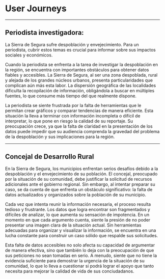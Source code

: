 # User Journeys

---

## Periodista investigadora:

La Sierra de Segura sufre despoblación y envejecimiento. Para un periodista, cubrir estos temas es crucial para informar sobre sus impactos sociales y económicos.

Cuando la periodista se enfrenta a la tarea de investigar la despoblación en la región, se encuentra con importantes obstáculos para obtener datos fiables y accesibles. La Sierra de Segura, al ser una zona despoblada, rural y alejada de los grandes núcleos urbanos, presenta particularidades que complican aún más esta labor. La dispersión geográfica de las localidades dificulta la recopilación de información, obligándola a buscar en múltiples fuentes, lo que consume más tiempo del que realmente dispone.

La periodista se siente frustrada por la falta de herramientas que le permitan crear gráficos
 y comparar tendencias de manera eficiente. Esta situación la lleva a terminar con información incompleta o difícil de interpretar, lo que pone en riesgo la calidad de su reportaje. Su preocupación crece, ya que la falta de claridad en la presentación de los datos puede impedir que su audiencia comprenda la gravedad del problema de la despoblación y sus implicaciones para la región.

---

## Concejal de Desarrollo Rural

En la Sierra de Segura, los municipios enfrentan serios desafíos debido a la despoblación y el envejecimiento de su población. El concejal, preocupado por la situación de su comunidad, debe justificar la solicitud de recursos adicionales ante el gobierno regional. Sin embargo, al intentar preparar su caso, se da cuenta de que enfrenta un obstáculo significativo: la falta de datos actualizados y organizados sobre la población de su municipio.

Cada vez que intenta reunir la información necesaria, el proceso resulta tedioso y frustrante. Los datos que logra encontrar son fragmentados y difíciles de analizar, lo que aumenta su sensación de impotencia. En un momento en que cada argumento cuenta, siente la presión de no poder presentar una imagen clara de la situación actual. Sin herramientas adecuadas para organizar y visualizar la información, se encuentra en una lucha constante para construir un caso sólido que respalde sus solicitudes.

Esta falta de datos accesibles no solo afecta su capacidad de argumentar de manera efectiva, sino que también lo deja con la preocupación de que sus peticiones no sean tomadas en serio. A menudo, siente que no tiene la evidencia suficiente para demostrar la urgencia de la situación de su comunidad, lo que lo lleva a cuestionar si podrá lograr el apoyo que tanto necesita para mejorar la calidad de vida de sus conciudadanos.
